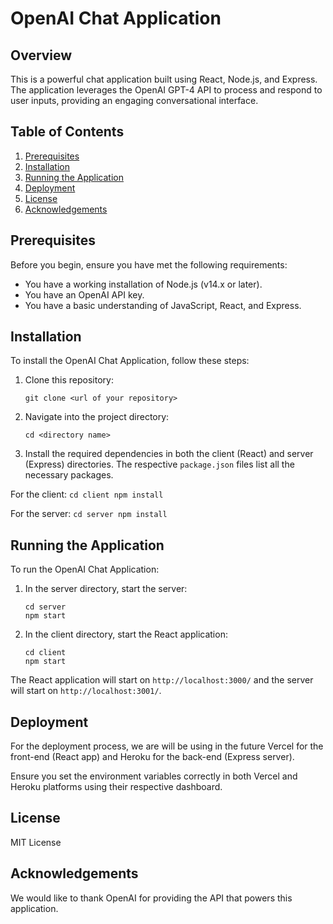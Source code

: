 # OpenAI Chat Application

## Overview
This is a powerful chat application built using React, Node.js, and Express. The application leverages the OpenAI GPT-4 API to process and respond to user inputs, providing an engaging conversational interface.

## Table of Contents
1. [Prerequisites](#prerequisites)
2. [Installation](#installation)
3. [Running the Application](#running-the-application)
4. [Deployment](#deployment)
5. [License](#license)
6. [Acknowledgements](#acknowledgements)

## Prerequisites
Before you begin, ensure you have met the following requirements:

* You have a working installation of Node.js (v14.x or later).
* You have an OpenAI API key.
* You have a basic understanding of JavaScript, React, and Express.

## Installation
To install the OpenAI Chat Application, follow these steps:

1. Clone this repository:
    ```
    git clone <url of your repository>
    ```

2. Navigate into the project directory:
    ```
    cd <directory name>
    ```

3. Install the required dependencies in both the client (React) and server (Express) directories. The respective `package.json` files list all the necessary packages.

For the client:
    ```
    cd client
    npm install
    ```

For the server:
    ```
    cd server
    npm install
    ```

## Running the Application
To run the OpenAI Chat Application:

1. In the server directory, start the server:
    ```
    cd server
    npm start
    ```

2. In the client directory, start the React application:
    ```
    cd client
    npm start
    ```

The React application will start on `http://localhost:3000/` and the server will start on `http://localhost:3001/`.

## Deployment
For the deployment process, we are will be using in the future Vercel for the front-end (React app) and Heroku for the back-end (Express server). 


Ensure you set the environment variables correctly in both Vercel and Heroku platforms using their respective dashboard.

## License
MIT License

## Acknowledgements
We would like to thank OpenAI for providing the API that powers this application.
